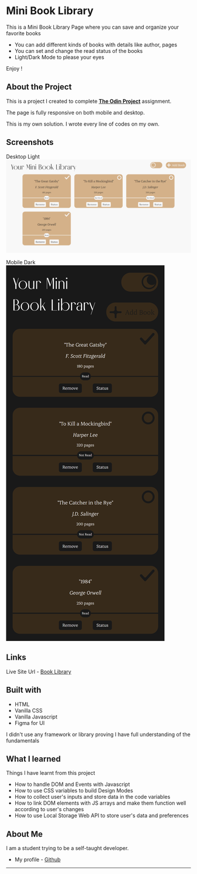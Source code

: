 # Mini Book Library
This is a Mini Book Library Page where you can save and organize your favorite books

- You can add different kinds of books with details like author, pages
- You can set and change the read status of the books
- Light/Dark Mode to please your eyes

Enjoy !

## About the Project
This is a project I created to complete **[The Odin Project](https://www.theodinproject.com/lessons/node-path-javascript-library)** assignment.

The page is fully responsive on both mobile and desktop.


This is my own solution. I wrote every line of codes on my own.

## Screenshots
Desktop Light
![Desktop Light](./assets/desktop-screenshot.png)

Mobile Dark
![Desktop Dark](./assets/mobile-screenshot.png)

## Links
Live Site Url - [Book Library](https://0xkev21.github.io/book-library/)

## Built with
- HTML
- Vanilla CSS
- Vanilla Javascript
- Figma for UI

I didn't use any framework or library proving I have full understanding of the fundamentals

## What I learned
Things I have learnt from this project
- How to handle DOM and Events with Javascript
- How to use CSS variables to build Design Modes
- How to collect user's inputs and store data in the code variables
- How to link DOM elements with JS arrays and make them function well according to user's changes
- How to use Local Storage Web API to store user's data and preferences

## About Me
I am a student trying to be a self-taught developer.
- My profile - [Github](https://github.com/0xkev21/)

---